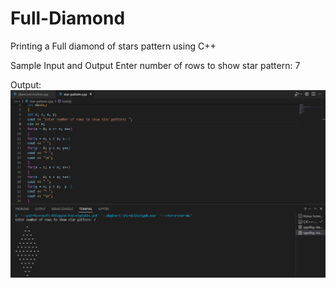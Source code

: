 # Full-Diamond
Printing a Full diamond of stars pattern using C++

Sample Input and Output
Enter number of rows to show star pattern: 7

Output:
![Alt text](/full_diamond_op.png "Full Diamond of stars")
